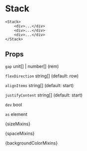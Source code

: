 # Stack

```
<Stack>
    <div>...</div>
    <div>...</div>
    <div>...</div>
</Stack>
```

## Props

`gap` unit[] | number[] (rem)

`flexDirection` string[] (default: row)

`alignItems` string[] (default: start)

`justifyContent` string[] (default: start)

`dev` bool

`as` element

{sizeMixins}

{spaceMixins}

{backgroundColorMixins}

